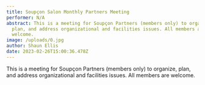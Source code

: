 ```yaml
---
title: Soupçon Salon Monthly Partners Meeting
performer: N/A
abstract: This is a meeting for Soupçon Partners (members only) to organize,
  plan, and address organizational and facilities issues. All members are
  welcome.
image: /uploads/0.jpg
author: Shaun Ellis
date: 2023-02-26T15:00:36.478Z
---
```

This is a meeting for Soupçon Partners (members only) to organize, plan, and address organizational and facilities issues. All members are welcome.